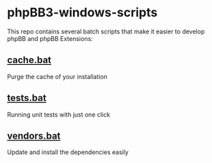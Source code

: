 phpBB3-windows-scripts
======================

This repo contains several batch scripts that make it easier to develop phpBB and phpBB Extensions:

## [cache.bat](cache.bat "cache.bat")
Purge the cache of your installation

## [tests.bat](tests.bat "tests.bat")
Running unit tests with just one click

## [vendors.bat](vendors.bat "vendors.bat")
Update and install the dependencies easily
